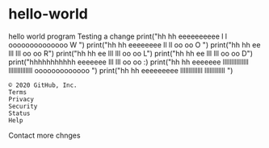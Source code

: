 # hello-world
hello world program
Testing a change
print("hh       hh   eeeeeeeeee  l                   l                oooooooooooooo      W          ")
print("hh       hh   eeeeeeee    ll                 ll                oo          oo      O ")
print("hh       hh   ee          lll               lll                oo          oo      R")
print("hh       hh   ee          lll               lll                oo          oo      L") 
print("hh       hh   ee          lll               lll                oo          oo      D")
print("hhhhhhhhhhh   eeeeeee     lll               lll                oo          oo      :)
print("hh       hh   eeeeeee     lllllllllllllll   llllllllllllll      ooooooooooooo                                       ")
print("hh       hh   eeeeeeeee   lllllllllllll     llllllllllll                                              ")

    © 2020 GitHub, Inc.
    Terms
    Privacy
    Security
    Status
    Help

Contact
more chnges
